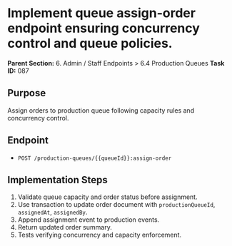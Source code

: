 # Implement queue assign-order endpoint ensuring concurrency control and queue policies.

**Parent Section:** 6. Admin / Staff Endpoints > 6.4 Production Queues
**Task ID:** 087

## Purpose
Assign orders to production queue following capacity rules and concurrency control.

## Endpoint
- `POST /production-queues/{{queueId}}:assign-order`

## Implementation Steps
1. Validate queue capacity and order status before assignment.
2. Use transaction to update order document with `productionQueueId`, `assignedAt`, `assignedBy`.
3. Append assignment event to production events.
4. Return updated order summary.
5. Tests verifying concurrency and capacity enforcement.

